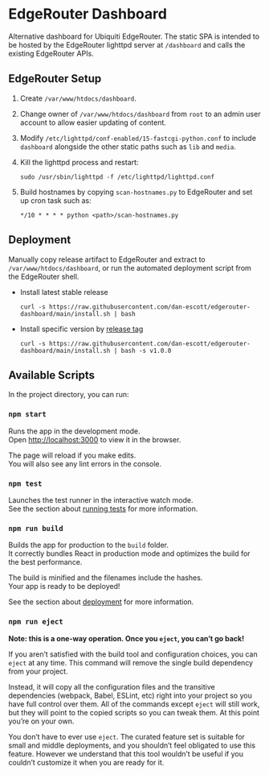 

# EdgeRouter Dashboard

Alternative dashboard for Ubiquiti EdgeRouter. The static SPA is intended to be hosted by the EdgeRouter lighttpd server at `/dashboard` and calls the existing EdgeRouter APIs.

## EdgeRouter Setup

1. Create `/var/www/htdocs/dashboard`.
2. Change owner of `/var/www/htdocs/dashboard` from `root` to an admin user account to allow easier updating of content.
3. Modify `/etc/lighttpd/conf-enabled/15-fastcgi-python.conf` to include `dashboard` alongside the other static paths such as `lib` and `media`.
4. Kill the lighttpd process and restart:

    `sudo /usr/sbin/lighttpd -f /etc/lighttpd/lighttpd.conf`

5. Build hostnames by copying `scan-hostnames.py` to EdgeRouter and set up cron task such as:

    `*/10 * * * * python <path>/scan-hostnames.py`


## Deployment

Manually copy release artifact to EdgeRouter and extract to `/var/www/htdocs/dashboard`, or run the automated deployment script from the EdgeRouter shell.

* Install latest stable release

    `curl -s https://raw.githubusercontent.com/dan-escott/edgerouter-dashboard/main/install.sh | bash`

* Install specific version by [release tag](https://github.com/dan-escott/edgerouter-dashboard/releases)

    `curl -s https://raw.githubusercontent.com/dan-escott/edgerouter-dashboard/main/install.sh | bash -s v1.0.0`

## Available Scripts

In the project directory, you can run:

### `npm start`

Runs the app in the development mode.\
Open [http://localhost:3000](http://localhost:3000) to view it in the browser.

The page will reload if you make edits.\
You will also see any lint errors in the console.

### `npm test`

Launches the test runner in the interactive watch mode.\
See the section about [running tests](https://facebook.github.io/create-react-app/docs/running-tests) for more information.

### `npm run build`

Builds the app for production to the `build` folder.\
It correctly bundles React in production mode and optimizes the build for the best performance.

The build is minified and the filenames include the hashes.\
Your app is ready to be deployed!

See the section about [deployment](https://facebook.github.io/create-react-app/docs/deployment) for more information.

### `npm run eject`

**Note: this is a one-way operation. Once you `eject`, you can’t go back!**

If you aren’t satisfied with the build tool and configuration choices, you can `eject` at any time. This command will remove the single build dependency from your project.

Instead, it will copy all the configuration files and the transitive dependencies (webpack, Babel, ESLint, etc) right into your project so you have full control over them. All of the commands except `eject` will still work, but they will point to the copied scripts so you can tweak them. At this point you’re on your own.

You don’t have to ever use `eject`. The curated feature set is suitable for small and middle deployments, and you shouldn’t feel obligated to use this feature. However we understand that this tool wouldn’t be useful if you couldn’t customize it when you are ready for it.

